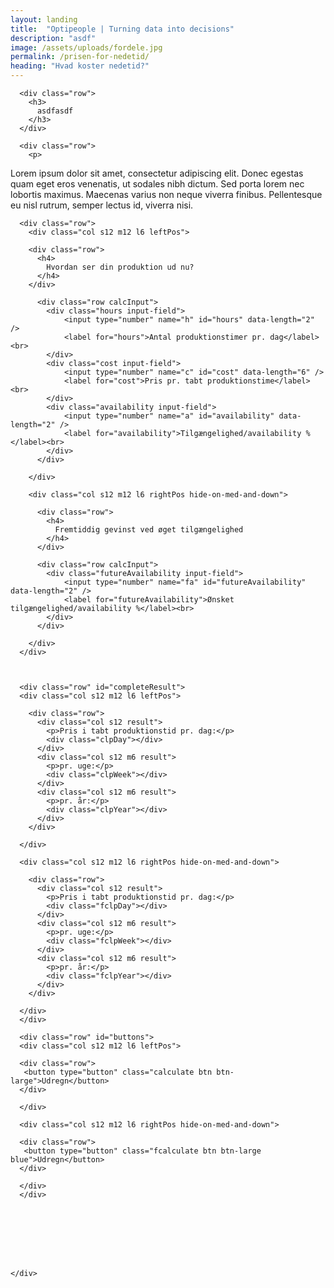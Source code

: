 ```yaml
---
layout: landing
title:  "Optipeople | Turning data into decisions"
description: "asdf"
image: /assets/uploads/fordele.jpg
permalink: /prisen-for-nedetid/
heading: "Hvad koster nedetid?"
---
```




  <section class="scrollspy" id="calculator">
    <div class="container">

      <div class="row">
        <h3>
          asdfasdf
        </h3>
      </div>

      <div class="row">
        <p>
Lorem ipsum dolor sit amet, consectetur adipiscing elit. Donec egestas quam eget eros venenatis, ut sodales nibh dictum. Sed porta lorem nec lobortis maximus. Maecenas varius non neque viverra finibus. Pellentesque eu nisl rutrum, semper lectus id, viverra nisi.
        </p>
      </div>

      <div class="row">
        <div class="col s12 m12 l6 leftPos">

        <div class="row">
          <h4>
            Hvordan ser din produktion ud nu?
          </h4>
        </div>

          <div class="row calcInput">
            <div class="hours input-field">
                <input type="number" name="h" id="hours" data-length="2" />
                <label for="hours">Antal produktionstimer pr. dag</label><br>
            </div>
            <div class="cost input-field">
                <input type="number" name="c" id="cost" data-length="6" />
                <label for="cost">Pris pr. tabt produktionstime</label><br>
            </div>
            <div class="availability input-field">
                <input type="number" name="a" id="availability" data-length="2" />
                <label for="availability">Tilgængelighed/availability %</label><br>
            </div>
          </div>

        </div>

        <div class="col s12 m12 l6 rightPos hide-on-med-and-down">

          <div class="row">
            <h4>
              Fremtiddig gevinst ved øget tilgængelighed
            </h4>
          </div>

          <div class="row calcInput">
            <div class="futureAvailability input-field">
                <input type="number" name="fa" id="futureAvailability" data-length="2" />
                <label for="futureAvailability">Ønsket tilgængelighed/availability %</label><br>
            </div>
          </div>

        </div>
      </div>



      <div class="row" id="completeResult">
      <div class="col s12 m12 l6 leftPos">

        <div class="row">
          <div class="col s12 result">
            <p>Pris i tabt produktionstid pr. dag:</p>
            <div class="clpDay"></div>
          </div>
          <div class="col s12 m6 result">
            <p>pr. uge:</p>
            <div class="clpWeek"></div>
          </div>
          <div class="col s12 m6 result">
            <p>pr. år:</p>
            <div class="clpYear"></div>
          </div>
        </div>

      </div>

      <div class="col s12 m12 l6 rightPos hide-on-med-and-down">

        <div class="row">
          <div class="col s12 result">
            <p>Pris i tabt produktionstid pr. dag:</p>
            <div class="fclpDay"></div>
          </div>
          <div class="col s12 m6 result">
            <p>pr. uge:</p>
            <div class="fclpWeek"></div>
          </div>
          <div class="col s12 m6 result">
            <p>pr. år:</p>
            <div class="fclpYear"></div>
          </div>
        </div>

      </div>
      </div>

      <div class="row" id="buttons">
      <div class="col s12 m12 l6 leftPos">

      <div class="row">
       <button type="button" class="calculate btn btn-large">Udregn</button>
      </div>

      </div>

      <div class="col s12 m12 l6 rightPos hide-on-med-and-down">

      <div class="row">
       <button type="button" class="fcalculate btn btn-large blue">Udregn</button>
      </div>

      </div>
      </div>








    </div>
  </section>
